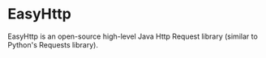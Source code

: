 # EasyHttp

EasyHttp is an open-source high-level Java Http Request library (similar to Python's Requests library).

